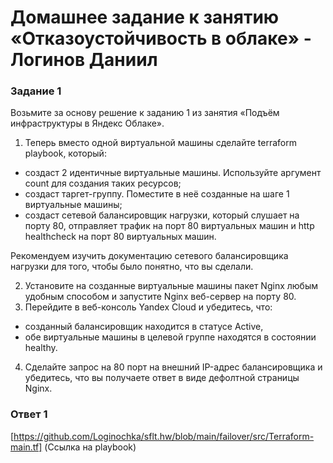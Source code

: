 # Домашнее задание к занятию «Отказоустойчивость в облаке» - Логинов Даниил

### Задание 1 

Возьмите за основу решение к заданию 1 из занятия «Подъём инфраструктуры в Яндекс Облаке».

1. Теперь вместо одной виртуальной машины сделайте terraform playbook, который:
 * создаст 2 идентичные виртуальные машины. Используйте аргумент count для создания таких ресурсов;
 * создаст таргет-группу. Поместите в неё созданные на шаге 1 виртуальные машины;
 * создаст сетевой балансировщик нагрузки, который слушает на порту 80, отправляет трафик на порт 80 виртуальных машин и http healthcheck на порт 80 виртуальных машин.

Рекомендуем изучить документацию сетевого балансировщика нагрузки для того, чтобы было понятно, что вы сделали.

2. Установите на созданные виртуальные машины пакет Nginx любым удобным способом и запустите Nginx веб-сервер на порту 80.
3. Перейдите в веб-консоль Yandex Cloud и убедитесь, что:
 *  созданный балансировщик находится в статусе Active,
 *  обе виртуальные машины в целевой группе находятся в состоянии healthy.
4. Сделайте запрос на 80 порт на внешний IP-адрес балансировщика и убедитесь, что вы получаете ответ в виде дефолтной страницы Nginx.

### Ответ 1

[https://github.com/Loginochka/sflt.hw/blob/main/failover/src/Terraform-main.tf] (Ссылка на playbook)